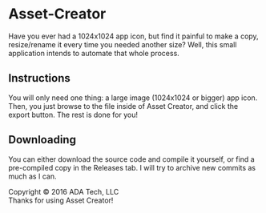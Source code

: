 # Asset-Creator
Have you ever had a 1024x1024 app icon, but find it painful to make a copy, resize/rename it every time you needed another size? Well, this small application intends to automate that whole process.

## Instructions
You will only need one thing: a large image (1024x1024 or bigger) app icon. Then, you just browse to the file inside of Asset Creator, and click the export button. The rest is done for you!

## Downloading
You can either download the source code and compile it yourself, or find a pre-compiled copy in the Releases tab. I will try to archive new commits as much as I can.

Copyright © 2016 ADA Tech, LLC  
Thanks for using Asset Creator!

